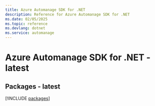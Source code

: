 ```yaml
---
title: Azure Automanage SDK for .NET
description: Reference for Azure Automanage SDK for .NET
ms.date: 02/05/2025
ms.topic: reference
ms.devlang: dotnet
ms.service: automanage
---
```

# Azure Automanage SDK for .NET - latest
## Packages - latest
[!INCLUDE [packages](automanage-index.md)]